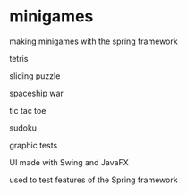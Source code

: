 # minigames

making minigames with the spring framework

tetris

sliding puzzle

spaceship war

tic tac toe

sudoku

graphic tests

UI made with Swing and JavaFX

used to test features of the Spring framework